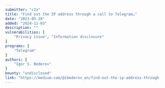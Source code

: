 ```yaml
---
submitter: "c2a"
title: "Find out the IP address through a call to Telegram…"
date: "2023-05-28"
added: "2024-11-03"
description: ""
vulnerabilities: [
    "Privacy issue", "Information disclosure"
]
programs: [
    "Telegram"
]
authors: [
    "Igor S. Bederov"
]
bounty: "undisclosed"
link: "https://medium.com/@ibederov_en/find-out-the-ip-address-through-a-call-to-telegram-a899441b1bac"
---
```




